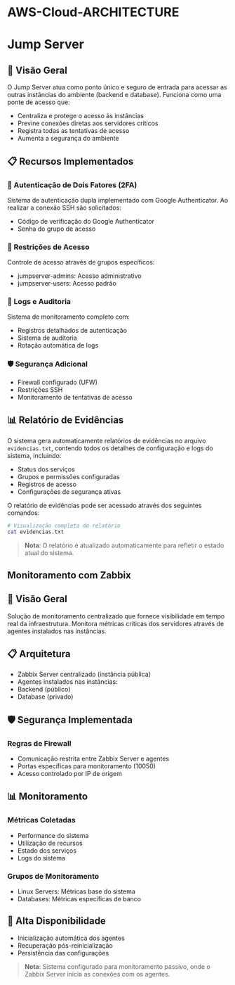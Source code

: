 # AWS-Cloud-ARCHITECTURE

# Jump Server

## 🎯 Visão Geral
O Jump Server atua como ponto único e seguro de entrada para acessar as outras instâncias do ambiente (backend e database). Funciona como uma ponte de acesso que:
- Centraliza e protege o acesso às instâncias
- Previne conexões diretas aos servidores críticos
- Registra todas as tentativas de acesso
- Aumenta a segurança do ambiente
  
## 📋 Recursos Implementados

### 🔐 Autenticação de Dois Fatores (2FA)
Sistema de autenticação dupla implementado com Google Authenticator. Ao realizar a conexão SSH são solicitados:
- Código de verificação do Google Authenticator
- Senha do grupo de acesso

### 👥 Restrições de Acesso
Controle de acesso através de grupos específicos:
- jumpserver-admins: Acesso administrativo
- jumpserver-users: Acesso padrão

### 📝 Logs e Auditoria
Sistema de monitoramento completo com:
- Registros detalhados de autenticação
- Sistema de auditoria
- Rotação automática de logs

### 🛡️ Segurança Adicional
- Firewall configurado (UFW)
- Restrições SSH
- Monitoramento de tentativas de acesso

## 📊 Relatório de Evidências

O sistema gera automaticamente relatórios de evidências no arquivo `evidencias.txt`, contendo todos os detalhes de configuração e logs do sistema, incluindo:
- Status dos serviços
- Grupos e permissões configuradas
- Registros de acesso
- Configurações de segurança ativas

O relatório de evidências pode ser acessado através dos seguintes comandos:

```bash
# Visualização completa do relatório
cat evidencias.txt
```
> **Nota**: O relatório é atualizado automaticamente para refletir o estado atual do sistema.


## Monitoramento com Zabbix

## 🎯 Visão Geral
Solução de monitoramento centralizado que fornece visibilidade em tempo real da infraestrutura. Monitora métricas críticas dos servidores através de agentes instalados nas instâncias.

## 📋 Arquitetura
- Zabbix Server centralizado (instância pública)
- Agentes instalados nas instâncias:
 - Backend (público)
 - Database (privado)

## 🛡️ Segurança Implementada
### Regras de Firewall
- Comunicação restrita entre Zabbix Server e agentes
- Portas específicas para monitoramento (10050)
- Acesso controlado por IP de origem

## 📊 Monitoramento
### Métricas Coletadas
- Performance do sistema
- Utilização de recursos
- Estado dos serviços
- Logs do sistema

### Grupos de Monitoramento
- Linux Servers: Métricas base do sistema
- Databases: Métricas específicas de banco

## 🔄 Alta Disponibilidade
- Inicialização automática dos agentes
- Recuperação pós-reinicialização
- Persistência das configurações

> **Nota**: Sistema configurado para monitoramento passivo, onde o Zabbix Server inicia as conexões com os agentes.



